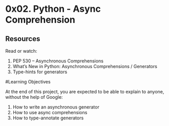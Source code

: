 # 0x02. Python - Async Comprehension

## Resources
Read or watch:

1. PEP 530 – Asynchronous Comprehensions
2. What’s New in Python: Asynchronous Comprehensions / Generators
3. Type-hints for generators

#Learning Objectives

At the end of this project, you are expected to be able to explain to anyone, without the help of Google:

1. How to write an asynchronous generator
2. How to use async comprehensions
3. How to type-annotate generators
